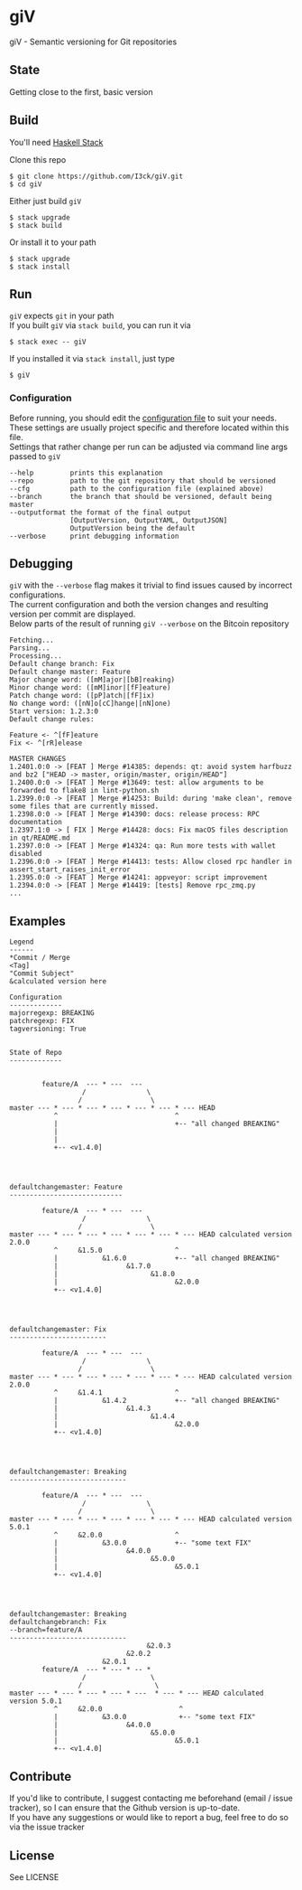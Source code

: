 giV
===

giV - Semantic versioning for Git repositories



State
-----

Getting close to the first, basic version



Build
-----

You'll need [Haskell Stack](https://haskell-lang.org/get-started)  

Clone this repo  
```
$ git clone https://github.com/I3ck/giV.git  
$ cd giV  
```

Either just build `giV`  
```
$ stack upgrade  
$ stack build  
```  

Or install it to your path
```
$ stack upgrade  
$ stack install  
```  



Run
---

`giV` expects `git` in your path  
If you built `giV` via `stack build`, you can run it via  
```
$ stack exec -- giV
```

If you installed it via `stack install`, just type  
```
$ giV
```



### Configuration

Before running, you should edit the [configuration file](giVcfg.yaml) to suit your needs.  
These settings are usually project specific and therefore located within this file.  
Settings that rather change per run can be adjusted via command line args passed to `giV`
```
--help         prints this explanation
--repo         path to the git repository that should be versioned
--cfg          path to the configuration file (explained above)
--branch       the branch that should be versioned, default being master
--outputformat the format of the final output
               [OutputVersion, OutputYAML, OutputJSON]
               OutputVersion being the default
--verbose      print debugging information
```


Debugging
---------

`giV` with the `--verbose` flag makes it trivial to find issues caused by incorrect configurations.  
The current configuration and both the version changes and resulting version per commit are displayed.  
Below parts of the result of running `giV --verbose` on the Bitcoin repository  

```
Fetching...
Parsing...
Processing...
Default change branch: Fix
Default change master: Feature
Major change word: ([mM]ajor|[bB]reaking)
Minor change word: ([mM]inor|[fF]eature)
Patch change word: ([pP]atch|[fF]ix)
No change word: ([nN]o[cC]hange|[nN]one)
Start version: 1.2.3:0
Default change rules:

Feature <- ^[fF]eature
Fix <- ^[rR]elease

MASTER CHANGES
1.2401.0:0 -> [FEAT ] Merge #14385: depends: qt: avoid system harfbuzz and bz2 ["HEAD -> master, origin/master, origin/HEAD"]
1.2400.0:0 -> [FEAT ] Merge #13649: test: allow arguments to be forwarded to flake8 in lint-python.sh
1.2399.0:0 -> [FEAT ] Merge #14253: Build: during 'make clean', remove some files that are currently missed.
1.2398.0:0 -> [FEAT ] Merge #14390: docs: release process: RPC documentation
1.2397.1:0 -> [ FIX ] Merge #14428: docs: Fix macOS files description in qt/README.md
1.2397.0:0 -> [FEAT ] Merge #14324: qa: Run more tests with wallet disabled
1.2396.0:0 -> [FEAT ] Merge #14413: tests: Allow closed rpc handler in assert_start_raises_init_error
1.2395.0:0 -> [FEAT ] Merge #14241: appveyor: script improvement
1.2394.0:0 -> [FEAT ] Merge #14419: [tests] Remove rpc_zmq.py
...
```


Examples
--------

```
Legend
------
*Commit / Merge
<Tag]
"Commit Subject"
&calculated version here

Configuration
-------------
majorregexp: BREAKING
patchregexp: FIX
tagversioning: True


State of Repo
-------------


        feature/A  --- * ---  ---
                  /               \
                 /                 \
master --- * --- * --- * --- * --- * --- * --- HEAD
           ^                             ^
           |                             +-- "all changed BREAKING"
           |
           |
           +-- <v1.4.0]




defaultchangemaster: Feature
----------------------------

        feature/A  --- * ---  ---
                  /               \
                 /                 \
master --- * --- * --- * --- * --- * --- * --- HEAD calculated version 2.0.0
           ^     &1.5.0                  ^
           |           &1.6.0            +-- "all changed BREAKING"
           |                 &1.7.0
           |                       &1.8.0
           |                             &2.0.0
           +-- <v1.4.0]




defaultchangemaster: Fix
------------------------

        feature/A  --- * ---  ---
                  /               \
                 /                 \
master --- * --- * --- * --- * --- * --- * --- HEAD calculated version 2.0.0
           ^     &1.4.1                  ^
           |           &1.4.2            +-- "all changed BREAKING"
           |                 &1.4.3
           |                       &1.4.4
           |                             &2.0.0
           +-- <v1.4.0]




defaultchangemaster: Breaking
-----------------------------

        feature/A  --- * ---  ---
                  /               \
                 /                 \
master --- * --- * --- * --- * --- * --- * --- HEAD calculated version 5.0.1
           ^     &2.0.0                  ^
           |           &3.0.0            +-- "some text FIX"
           |                 &4.0.0
           |                       &5.0.0
           |                             &5.0.1
           +-- <v1.4.0]




defaultchangemaster: Breaking
defaultchangebranch: Fix
--branch=feature/A
-----------------------------
                                  &2.0.3
                             &2.0.2
                       &2.0.1
        feature/A  --- * --- * -- *
                  /                \
                 /                  \
master --- * --- * --- * --- * ---  * --- * --- HEAD calculated version 5.0.1
           ^     &2.0.0                   ^
           |           &3.0.0             +-- "some text FIX"
           |                 &4.0.0
           |                       &5.0.0
           |                             &5.0.1
           +-- <v1.4.0]
```


Contribute
----------
If you'd like to contribute, I suggest contacting me beforehand (email / issue tracker), so I can ensure that the Github version is up-to-date.  
If you have any suggestions or would like to report a bug, feel free to do so via the issue tracker


License
-------
See LICENSE
